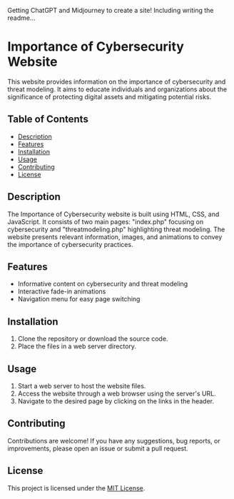 Getting ChatGPT and Midjourney to create a site! Including writing the readme...

# Importance of Cybersecurity Website

This website provides information on the importance of cybersecurity and threat modeling. It aims to educate individuals and organizations about the significance of protecting digital assets and mitigating potential risks.

## Table of Contents

- [Description](#description)
- [Features](#features)
- [Installation](#installation)
- [Usage](#usage)
- [Contributing](#contributing)
- [License](#license)

## Description

The Importance of Cybersecurity website is built using HTML, CSS, and JavaScript. It consists of two main pages: "index.php" focusing on cybersecurity and "threatmodeling.php" highlighting threat modeling. The website presents relevant information, images, and animations to convey the importance of cybersecurity practices.

## Features

- Informative content on cybersecurity and threat modeling
- Interactive fade-in animations
- Navigation menu for easy page switching

## Installation

1. Clone the repository or download the source code.
2. Place the files in a web server directory.

## Usage

1. Start a web server to host the website files.
2. Access the website through a web browser using the server's URL.
3. Navigate to the desired page by clicking on the links in the header.

## Contributing

Contributions are welcome! If you have any suggestions, bug reports, or improvements, please open an issue or submit a pull request.

## License

This project is licensed under the [MIT License](LICENSE).

